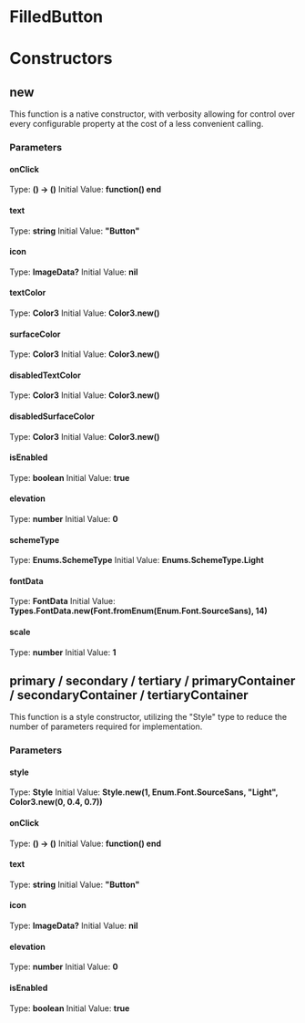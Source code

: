 # FilledButton


# Constructors


## new
This function is a native constructor, with verbosity allowing for control over every configurable property at the cost of a less convenient calling.

### Parameters
#### onClick
Type: **() -> ()**
Initial Value: **function() end**

#### text
Type: **string**
Initial Value: **"Button"**

#### icon
Type: **ImageData?**
Initial Value: **nil**

#### textColor
Type: **Color3**
Initial Value: **Color3.new()**

#### surfaceColor
Type: **Color3**
Initial Value: **Color3.new()**

#### disabledTextColor
Type: **Color3**
Initial Value: **Color3.new()**

#### disabledSurfaceColor
Type: **Color3**
Initial Value: **Color3.new()**

#### isEnabled
Type: **boolean**
Initial Value: **true**

#### elevation
Type: **number**
Initial Value: **0**

#### schemeType
Type: **Enums.SchemeType**
Initial Value: **Enums.SchemeType.Light**

#### fontData
Type: **FontData**
Initial Value: **Types.FontData.new(Font.fromEnum(Enum.Font.SourceSans), 14)**

#### scale
Type: **number**
Initial Value: **1**


## primary / secondary / tertiary / primaryContainer / secondaryContainer / tertiaryContainer
This function is a style constructor, utilizing the "Style" type to reduce the number of parameters required for implementation.

### Parameters
#### style
Type: **Style**
Initial Value: **Style.new(1, Enum.Font.SourceSans, "Light", Color3.new(0, 0.4, 0.7))**

#### onClick
Type: **() -> ()**
Initial Value: **function() end**

#### text
Type: **string**
Initial Value: **"Button"**

#### icon
Type: **ImageData?**
Initial Value: **nil**

#### elevation
Type: **number**
Initial Value: **0**

#### isEnabled
Type: **boolean**
Initial Value: **true**

